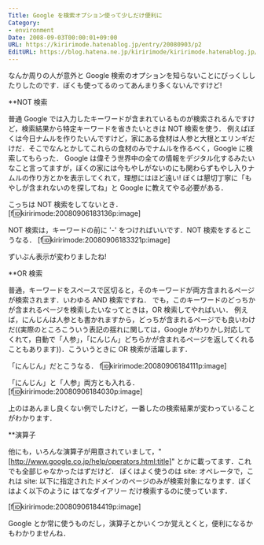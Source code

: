 ```yaml
---
Title: Google を検索オプション使って少しだけ便利に
Category:
- environment
Date: 2008-09-03T00:00:01+09:00
URL: https://kiririmode.hatenablog.jp/entry/20080903/p2
EditURL: https://blog.hatena.ne.jp/kiririmode/kiririmode.hatenablog.jp/atom/entry/8454420450078214249
---
```


なんか周りの人が意外と Google 検索のオプションを知らないことにびっくししたりしたのです．ぼくも使ってるのってあんまり多くないんですけど!

**NOT 検索

普通 Google では入力したキーワードが含まれているものが検索されるんですけど，検索結果から特定キーワードを省きたいときは NOT 検索を使う．
例えばぼくは今日ナムルを作りたいんですけど，家にある食材は人参と大根とエリンギだけだ．そこでなんとかしてこれらの食材のみでナムルを作るべく，Google に検索してもらった．
Google は偉そう世界中の全ての情報をデジタル化するみたいなこと言ってますが，ぼくの家には今もやしがないのにも関わらずもやし入りナムルの作り方とかを表示してくれて，理想にはほど遠い! ぼくは懇切丁寧に「もやしが含まれないのを探してね」と Google に教えてやる必要がある．

こっちは NOT 検索をしてないとき．
[f:id:kiririmode:20080906183136p:image]

NOT 検索は，キーワードの前に '-' をつければいいです．NOT 検索をするとこうなる．
[f:id:kiririmode:20080906183321p:image]

ずいぶん表示が変わりましたね!

**OR 検索

普通，キーワードをスペースで区切ると，そのキーワードが両方含まれるページが検索されます．いわゆる AND 検索ですね．
でも，このキーワードのどっちかが含まれるページを検索したいなってときは，OR 検索してやればいい．
例えば，にんじんは人参とも書かれますから，どっちが含まれるページでも良いわけだ((実際のところこういう表記の揺れに関しては，Google がわりかし対応してくれて，自動で「人参」，「にんじん」どちらかが含まれるページを返してくれることもあります))．こういうときに OR 検索が活躍します．

「にんじん」だとこうなる．
f:id:kiririmode:20080906184111p:image]

「にんじん」と「人参」両方とも入れる．
[f:id:kiririmode:20080906184030p:image]

上のはあんまし良くない例でしたけど，一番したの検索結果が変わっていることがわかります．

**演算子

他にも，いろんな演算子が用意されていまして，"[http://www.google.co.jp/help/operators.html:title]" とかに載ってます．これでも全部じゃなかったはずだけど．
ぼくはよく使うのは site: オペレータで，これは site: 以下に指定されたドメインのページのみが検索対象になります．ぼくはよく以下のように はてなダイアリー だけ検索するのに使っています．

[f:id:kiririmode:20080906184419p:image]

Google とか常に使うものだし，演算子とかいくつか覚えとくと，便利になるかもわかりませんね．
